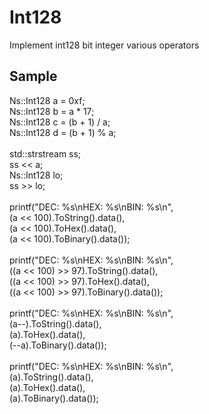 # Int128
Implement int128 bit integer various operators
 
Sample
----------------------
Ns::Int128 a = 0xf;
<br/>
Ns::Int128 b = a * 17;
<br/>
Ns::Int128 c = (b + 1) / a;
<br/>
Ns::Int128 d = (b + 1) % a;
<br/>
<br/>
std::strstream ss;
<br/>
ss &lt;&lt; a;
<br/>
Ns::Int128 lo;
<br/>
ss &gt;&gt; lo;
<br/>
<br/>
    printf("DEC: %s\nHEX: %s\nBIN: %s\n",<br/>
        (a << 100).ToString().data(), <br/>
        (a << 100).ToHex().data(),<br/>
        (a << 100).ToBinary().data());<br/>
<br/>
    printf("DEC: %s\nHEX: %s\nBIN: %s\n",<br/>
        ((a << 100) >> 97).ToString().data(),<br/>
        ((a << 100) >> 97).ToHex().data(),<br/>
        ((a << 100) >> 97).ToBinary().data());<br/>
<br/>
    printf("DEC: %s\nHEX: %s\nBIN: %s\n",<br/>
        (a--).ToString().data(),<br/>
        (a).ToHex().data(),<br/>
        (--a).ToBinary().data());<br/>
<br/>
    printf("DEC: %s\nHEX: %s\nBIN: %s\n",<br/>
        (a).ToString().data(),<br/>
        (a).ToHex().data(),<br/>
        (a).ToBinary().data());<br/>
<br/>
